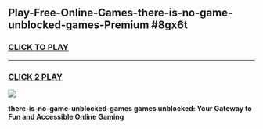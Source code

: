 
## Play-Free-Online-Games-there-is-no-game-unblocked-games-Premium #8gx6t
<h3>
<a href="https://premium.freeplayer.one?title=there-is-no-game-unblocked-games&ref=8M">CLICK TO PLAY</a></h3>
<hr>

<h3>
<a href="https://premium.freeplayer.one?title=there-is-no-game-unblocked-games&ref=8M">CLICK 2 PLAY</a>
  
</h3>

<a href="https://premium.freeplayer.one?title=there-is-no-game-unblocked-games&ref=8M"><img src="https://clearcache.store/games.png"></a>


**there-is-no-game-unblocked-games games unblocked: Your Gateway to Fun and Accessible Online Gaming**
